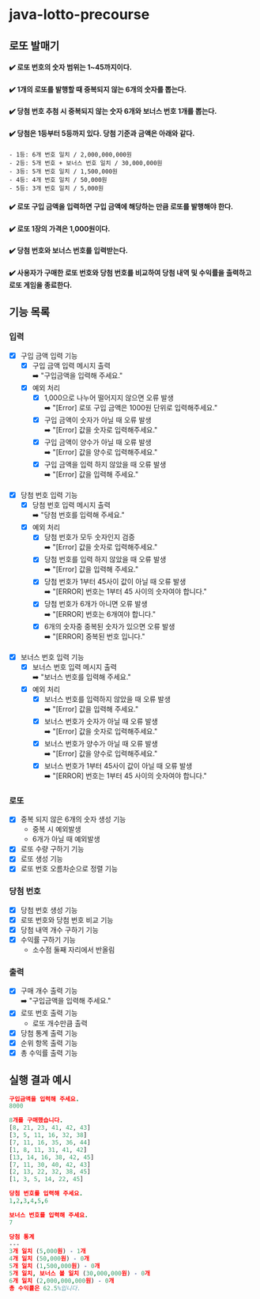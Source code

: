 # java-lotto-precourse
## 로또 발매기
#### ✔️ 로또 번호의 숫자 범위는 1~45까지이다.
#### ✔️ 1개의 로또를 발행할 때 중복되지 않는 6개의 숫자를 뽑는다.
#### ✔️ 당첨 번호 추첨 시 중복되지 않는 숫자 6개와 보너스 번호 1개를 뽑는다.
#### ✔️ 당첨은 1등부터 5등까지 있다. 당첨 기준과 금액은 아래와 같다.
    - 1등: 6개 번호 일치 / 2,000,000,000원
    - 2등: 5개 번호 + 보너스 번호 일치 / 30,000,000원
    - 3등: 5개 번호 일치 / 1,500,000원
    - 4등: 4개 번호 일치 / 50,000원
    - 5등: 3개 번호 일치 / 5,000원
#### ✔️ 로또 구입 금액을 입력하면 구입 금액에 해당하는 만큼 로또를 발행해야 한다.
#### ✔️ 로또 1장의 가격은 1,000원이다.
#### ✔️ 당첨 번호와 보너스 번호를 입력받는다.
#### ✔️ 사용자가 구매한 로또 번호와 당첨 번호를 비교하여 당첨 내역 및 수익률을 출력하고 로또 게임을 종료한다.


## 기능 목록
### 입력
- [x] 구입 금액 입력 기능
  - [x] 구입 금액 입력 메시지 출력 <br>
    ➡️ "구입금액을 입력해 주세요."
  - [x] 예외 처리
    - [x] 1,000으로 나누어 떨어지지 않으면 오류 발생 <br>
      ➡️ "[Error] 로또 구입 금액은 1000원 단위로 입력해주세요."
    - [x] 구입 금액이 숫자가 아닐 때 오류 발생 <br>
      ➡️ "[Error] 값을 숫자로 입력해주세요."
    - [x] 구입 금액이 양수가 아닐 때 오류 발생 <br>
      ➡️ "[Error] 값을 양수로 입력해주세요."
    - [x] 구입 금액을 입력 하지 않았을 때 오류 발생 <br>
      ➡️ "[Error] 값을 입력해 주세요."
      <br><br>
- [x] 당첨 번호 입력 기능
    - [x] 당첨 번호 입력 메시지 출력 <br>
    ➡️ "당첨 번호를 입력해 주세요."
    - [x] 예외 처리
      - [x] 당첨 번호가 모두 숫자인지 검증 <br>
      ➡️ "[Error] 값을 숫자로 입력해주세요."
      - [x] 당첨 번호를 입력 하지 않았을 때 오류 발생 <br>
      ➡️ "[Error] 값을 입력해 주세요."
      - [x] 당첨 번호가 1부터 45사이 값이 아닐 때 오류 발생 <br>
      ➡️ "[ERROR] 번호는 1부터 45 사이의 숫자여야 합니다."
      - [x] 당첨 번호가 6개가 아니면 오류 발생<br>
      ➡️ "[ERROR] 번호는 6개여야 합니다."
      - [x] 6개의 숫자중 중복된 숫자가 있으면 오류 발생 <br>
      ➡️ "[ERROR] 중복된 번호 입니다."
      <br><br>
- [x] 보너스 번호 입력 기능
  - [x] 보너스 번호 입력 메시지 출력 <br>
    ➡️ "보너스 번호를 입력해 주세요."
  - [x] 예외 처리
    - [x] 보너스 번호를 입력하지 않았을 때 오류 발생 <br>
    ➡️ "[Error] 값을 입력해 주세요."
    - [x] 보너스 번호가 숫자가 아닐 때 오류 발생 <br>
    ➡️ "[Error] 값을 숫자로 입력해주세요."
    - [x] 보너스 번호가 양수가 아닐 때 오류 발생 <br>
    ➡️ "[Error] 값을 양수로 입력해주세요."
    - [x] 보너스 번호가 1부터 45사이 값이 아닐 때 오류 발생 <br>
      ➡️ "[ERROR] 번호는 1부터 45 사이의 숫자여야 합니다."
### 로또
- [x] 중복 되지 않은 6개의 숫자 생성 기능
  - 중복 시 예외발생
  - 6개가 아닐 때 예외발생
- [x] 로또 수량 구하기 기능
- [x] 로또 생성 기능
- [x] 로또 번호 오름차순으로 정렬 기능
### 당첨 번호
- [x] 당첨 번호 생성 기능
- [x] 로또 번호와 당첨 번호 비교 기능
- [x] 당첨 내역 개수 구하기 기능
- [x] 수익률 구하기 기능
  - 소수점 둘째 자리에서 반올림
### 출력
- [x] 구매 개수 출력 기능 <br>
  ➡️ "구입금액을 입력해 주세요." 
- [x] 로또 번호 출력 기능
  - 로또 개수만큼 출력
- [x] 당첨 통계 출력 기능
- [x] 순위 항목 출력 기능
- [x] 총 수익률 출력 기능

## 실행 결과 예시
```prolog
구입금액을 입력해 주세요.
8000

8개를 구매했습니다.
[8, 21, 23, 41, 42, 43]
[3, 5, 11, 16, 32, 38]
[7, 11, 16, 35, 36, 44]
[1, 8, 11, 31, 41, 42]
[13, 14, 16, 38, 42, 45]
[7, 11, 30, 40, 42, 43]
[2, 13, 22, 32, 38, 45]
[1, 3, 5, 14, 22, 45]

당첨 번호를 입력해 주세요.
1,2,3,4,5,6

보너스 번호를 입력해 주세요.
7

당첨 통계
---
3개 일치 (5,000원) - 1개
4개 일치 (50,000원) - 0개
5개 일치 (1,500,000원) - 0개
5개 일치, 보너스 볼 일치 (30,000,000원) - 0개
6개 일치 (2,000,000,000원) - 0개
총 수익률은 62.5%입니다.

```
